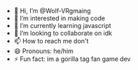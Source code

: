 - 👋 Hi, I’m @Wolf-VRgmaing
- 👀 I’m interested in making code
- 🌱 I’m currently learning javascript
- 💞️ I’m looking to collaborate on idk
- 📫 How to reach me don't
- 😄 Pronouns: he/him
- ⚡ Fun fact: im a gorilla tag fan game dev

<!---
Wolf-VRgmaing/Wolf-VRgmaing is a ✨ special ✨ repository because its `README.md` (this file) appears on your GitHub profile.
You can click the Preview link to take a look at your changes.
--->
